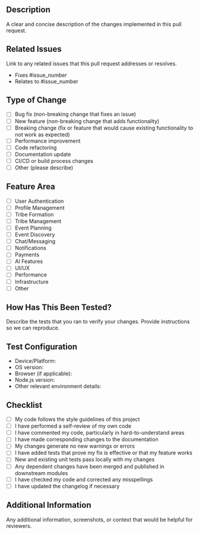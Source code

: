 ## Description
A clear and concise description of the changes implemented in this pull request.

## Related Issues
Link to any related issues that this pull request addresses or resolves.
- Fixes #issue_number
- Relates to #issue_number

## Type of Change
- [ ] Bug fix (non-breaking change that fixes an issue)
- [ ] New feature (non-breaking change that adds functionality)
- [ ] Breaking change (fix or feature that would cause existing functionality to not work as expected)
- [ ] Performance improvement
- [ ] Code refactoring
- [ ] Documentation update
- [ ] CI/CD or build process changes
- [ ] Other (please describe)

## Feature Area
- [ ] User Authentication
- [ ] Profile Management
- [ ] Tribe Formation
- [ ] Tribe Management
- [ ] Event Planning
- [ ] Event Discovery
- [ ] Chat/Messaging
- [ ] Notifications
- [ ] Payments
- [ ] AI Features
- [ ] UI/UX
- [ ] Performance
- [ ] Infrastructure
- [ ] Other

## How Has This Been Tested?
Describe the tests that you ran to verify your changes. Provide instructions so we can reproduce.

## Test Configuration
- Device/Platform:
- OS version:
- Browser (if applicable):
- Node.js version:
- Other relevant environment details:

## Checklist
- [ ] My code follows the style guidelines of this project
- [ ] I have performed a self-review of my own code
- [ ] I have commented my code, particularly in hard-to-understand areas
- [ ] I have made corresponding changes to the documentation
- [ ] My changes generate no new warnings or errors
- [ ] I have added tests that prove my fix is effective or that my feature works
- [ ] New and existing unit tests pass locally with my changes
- [ ] Any dependent changes have been merged and published in downstream modules
- [ ] I have checked my code and corrected any misspellings
- [ ] I have updated the changelog if necessary

## Additional Information
Any additional information, screenshots, or context that would be helpful for reviewers.